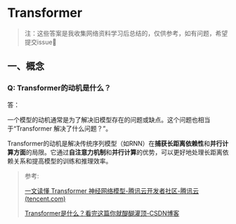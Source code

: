 # Transformer

> 注：这些答案是我收集网络资料学习后总结的，仅供参考，如有问题，希望提交issue:handshake:

## 一、概念

### Q: Transformer的动机是什么？

答：

一个模型的动机通常是为了解决旧模型存在的问题或缺点。这个问题也相当于“Transformer 解决了什么问题？”。

Transformer的动机是解决传统序列模型（如RNN）在**捕获长距离依赖性**和**并行计算方面**的局限。它通过**自注意力机制**和**并行计算**的优势，可以更好地处理长距离依赖关系和提高模型的训练和推理效率。

> 参考:
>
> [一文读懂 Transformer 神经网络模型-腾讯云开发者社区-腾讯云 (tencent.com)](https://cloud.tencent.com/developer/article/2332194)
>
> [Transformer是什么？看完这篇你就醍醐灌顶-CSDN博客](https://blog.csdn.net/fs1341825137/article/details/120247499)